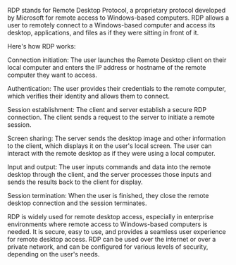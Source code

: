 RDP stands for Remote Desktop Protocol, a proprietary protocol developed by Microsoft for remote access to Windows-based computers. RDP allows a user to remotely connect to a Windows-based computer and access its desktop, applications, and files as if they were sitting in front of it.

Here's how RDP works:

Connection initiation: The user launches the Remote Desktop client on their local computer and enters the IP address or hostname of the remote computer they want to access.

Authentication: The user provides their credentials to the remote computer, which verifies their identity and allows them to connect.

Session establishment: The client and server establish a secure RDP connection. The client sends a request to the server to initiate a remote session.

Screen sharing: The server sends the desktop image and other information to the client, which displays it on the user's local screen. The user can interact with the remote desktop as if they were using a local computer.

Input and output: The user inputs commands and data into the remote desktop through the client, and the server processes those inputs and sends the results back to the client for display.

Session termination: When the user is finished, they close the remote desktop connection and the session terminates.

RDP is widely used for remote desktop access, especially in enterprise environments where remote access to Windows-based computers is needed. It is secure, easy to use, and provides a seamless user experience for remote desktop access. RDP can be used over the internet or over a private network, and can be configured for various levels of security, depending on the user's needs.
